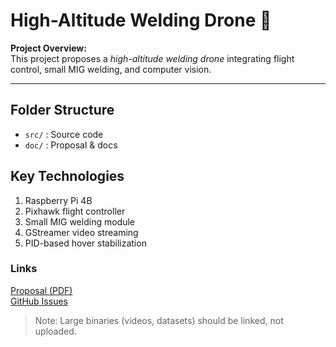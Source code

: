 # High-Altitude Welding Drone 🔧

**Project Overview:**  
This project proposes a *high-altitude welding drone* integrating flight control, small MIG welding, and computer vision.

---

## Folder Structure
- `src/` : Source code  
- `doc/` : Proposal & docs

## Key Technologies
1. Raspberry Pi 4B  
2. Pixhawk flight controller  
3. Small MIG welding module  
4. GStreamer video streaming  
5. PID-based hover stabilization

### Links
[Proposal (PDF)](doc/proposal.pdf)  
[GitHub Issues](../../issues)

> Note: Large binaries (videos, datasets) should be linked, not uploaded.
